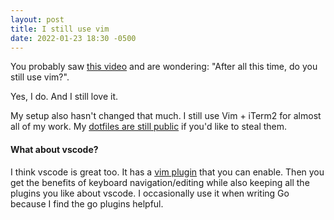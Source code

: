 ```yaml
---
layout: post
title: I still use vim
date: 2022-01-23 18:30 -0500
---
```


You probably saw [this video](https://www.youtube.com/watch?v=_NUO4JEtkDw) and are wondering: "After all this time, do you still use vim?".

Yes, I do. And I still love it.

My setup also hasn't changed that much. I still use Vim + iTerm2 for almost all of my work. My [dotfiles are still public](https://github.com/mscoutermarsh/dotfiles) if you'd like to steal them.

#### What about vscode?

I think vscode is great too. It has a [vim plugin](https://marketplace.visualstudio.com/items?itemName=vscodevim.vim) that you can enable. Then you get the benefits of keyboard navigation/editing while also keeping all the plugins you like about vscode.
I occasionally use it when writing Go because I find the go plugins helpful.
